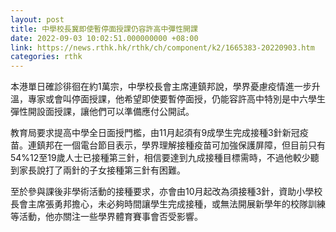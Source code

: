 ```yaml
---
layout: post
title: 中學校長冀即使暫停面授課仍容許高中彈性開課
date: 2022-09-03 10:02:51.000000000 +08:00
link: https://news.rthk.hk/rthk/ch/component/k2/1665383-20220903.htm
categories: rthk
---
```


本港單日確診徘徊在約1萬宗，中學校長會主席連鎮邦說，學界憂慮疫情進一步升溫，專家或會叫停面授課，他希望即使要暫停面授，仍能容許高中特別是中六學生彈性開設面授課，讓他們可以準備應付公開試。

教育局要求提高中學全日面授門檻，由11月起須有9成學生完成接種3針新冠疫苗。連鎮邦在一個電台節目表示，學界理解接種疫苗可加強保護屏障，但目前只有54%12至19歲人士已接種第三針，相信要達到九成接種目標需時，不過他較少聽到家長說打了兩針的子女接種第三針有困難。

至於參與課後非學術活動的接種要求，亦會由10月起改為須接種3針，資助小學校長會主席張勇邦擔心，未必夠時間讓學生完成接種，或無法開展新學年的校隊訓練等活動，他亦關注一些學界體育賽事會否受影響。
